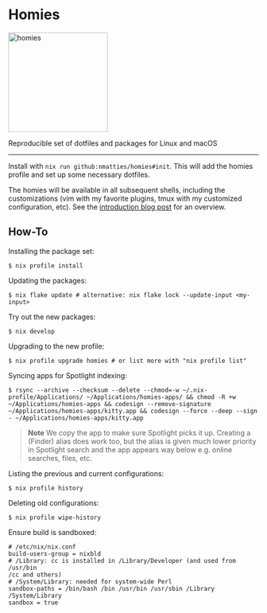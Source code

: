 # Homies

<img src="homies.png" alt="homies" style="width: 200px;"/>

Reproducible set of dotfiles and packages for Linux and macOS

---

Install with `nix run github:nmatties/homies#init`. This will add the homies profile and set up some necessary dotfiles.

The homies will be available in all subsequent shells, including the
customizations (vim with my favorite plugins, tmux with my customized
configuration, etc). See the [introduction blog post][post] for an overview.

[post]: https://nmattia.com/posts/2018-03-21-nix-reproducible-setup-linux-macos.html

## How-To

Installing the package set:

``` shell
$ nix profile install
```

Updating the packages:

```shell
$ nix flake update # alternative: nix flake lock --update-input <my-input>
```

Try out the new packages:

```shell
$ nix develop
```

Upgrading to the new profile:

``` shell
$ nix profile upgrade homies # or list more with "nix profile list"
```

Syncing apps for Spotlight indexing:

```
$ rsync --archive --checksum --delete --chmod=-w ~/.nix-profile/Applications/ ~/Applications/homies-apps/ && chmod -R +w ~/Applications/homies-apps && codesign --remove-signature ~/Applications/homies-apps/kitty.app && codesign --force --deep --sign - ~/Applications/homies-apps/kitty.app
```

> **Note**
> We copy the app to make sure Spotlight picks it up. Creating a (Finder) alias does work too, but
> the alias is given much lower priority in Spotlight search and the app appears way below e.g.
> online searches, files, etc.

Listing the previous and current configurations:

``` shell
$ nix profile history
```

Deleting old configurations:

``` shell
$ nix profile wipe-history
```

Ensure build is sandboxed:
```
# /etc/nix/nix.conf
build-users-group = nixbld
# /Library: cc is installed in /Library/Developer (and used from /usr/bin
/cc and others)
# /System/Library: needed for system-wide Perl
sandbox-paths = /bin/bash /bin /usr/bin /usr/sbin /Library /System/Library
sandbox = true
```
